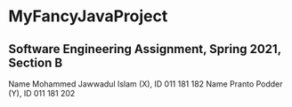 # MyFancyJavaProject

## Software Engineering Assignment, Spring 2021, Section B

  Name Mohammed Jawwadul Islam (X), ID 011 181 182
  Name Pranto Podder (Y), ID 011 181 202